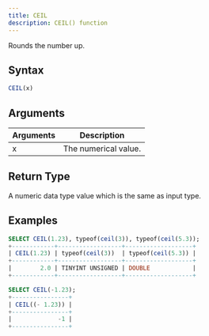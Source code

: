 ```yaml
---
title: CEIL
description: CEIL() function
---
```


Rounds the number up.

## Syntax

```sql
CEIL(x)
```

## Arguments

| Arguments   | Description |
| ----------- | ----------- |
| x | The numerical value. |

## Return Type

A numeric data type value which is the same as input type.

## Examples

```sql
SELECT CEIL(1.23), typeof(ceil(3)), typeof(ceil(5.3));
+------------+------------------+-------------------+
| CEIL(1.23) | typeof(ceil(3))  | typeof(ceil(5.3)) |
+------------+------------------+-------------------+
|        2.0 | TINYINT UNSIGNED | DOUBLE            |
+------------+------------------+-------------------+

SELECT CEIL(-1.23);
+----------------+
| CEIL((- 1.23)) |
+----------------+
|             -1 |
+----------------+
```
